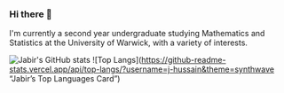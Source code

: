 ### Hi there 👋

<!--
**j-hussain/j-hussain** is a ✨ _special_ ✨ repository because its `README.md` (this file) appears on your GitHub profile.

Here are some ideas to get you started:

- 🔭 I’m currently working on ...
- 🌱 I’m currently learning ...
- 👯 I’m looking to collaborate on ...
- 🤔 I’m looking for help with ...
- 💬 Ask me about ...
- 📫 How to reach me: ...
- 😄 Pronouns: ...
- ⚡ Fun fact: ...
-->

I'm currently a second year undergraduate studying Mathematics and Statistics at the University of Warwick, with a variety of interests.

![Jabir's GitHub stats](https://github-readme-stats.vercel.app/api?username=j-hussain&count_private=true&theme=vue-dark)
![Top Langs](https://github-readme-stats.vercel.app/api/top-langs/?username=j-hussain&theme=synthwave “Jabir’s Top Languages Card”)
